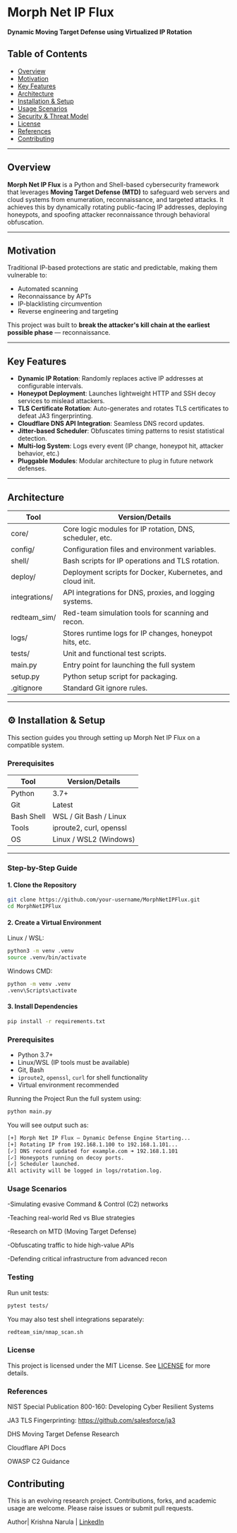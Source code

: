 # Morph Net IP Flux  
**Dynamic Moving Target Defense using Virtualized IP Rotation**

## Table of Contents
- [Overview](#overview)
- [Motivation](#motivation)
- [Key Features](#key-features)
- [Architecture](#architecture)
- [Installation & Setup](#️-installation--setup)
- [Usage Scenarios](#usage-scenarios)
- [Security & Threat Model](#security--threat-model)
- [License](#license)
- [References](#references)
- [Contributing](#contributing)

---

## Overview

**Morph Net IP Flux** is a Python and Shell-based cybersecurity framework that leverages **Moving Target Defense (MTD)** to safeguard web servers and cloud systems from enumeration, reconnaissance, and targeted attacks. It achieves this by dynamically rotating public-facing IP addresses, deploying honeypots, and spoofing attacker reconnaissance through behavioral obfuscation.

---

## Motivation

Traditional IP-based protections are static and predictable, making them vulnerable to:
- Automated scanning
- Reconnaissance by APTs
- IP-blacklisting circumvention
- Reverse engineering and targeting

This project was built to **break the attacker's kill chain at the earliest possible phase** — reconnaissance.

---

## Key Features

- **Dynamic IP Rotation**: Randomly replaces active IP addresses at configurable intervals.
- **Honeypot Deployment**: Launches lightweight HTTP and SSH decoy services to mislead attackers.
- **TLS Certificate Rotation**: Auto-generates and rotates TLS certificates to defeat JA3 fingerprinting.
- **Cloudflare DNS API Integration**: Seamless DNS record updates.
- **Jitter-based Scheduler**: Obfuscates timing patterns to resist statistical detection.
- **Multi-log System**: Logs every event (IP change, honeypot hit, attacker behavior, etc.)
- **Pluggable Modules**: Modular architecture to plug in future network defenses.

---

## Architecture

 | Tool              | Version/Details                                             |
|--------------------|-------------------------------------------------------------|
| core/	             | Core logic modules for IP rotation, DNS, scheduler, etc.    |
| config/	         | Configuration files and environment variables.              |
| shell/             | Bash scripts for IP operations and TLS rotation.            |
| deploy/            | Deployment scripts for Docker, Kubernetes, and cloud init.  |
| integrations/	     | API integrations for DNS, proxies, and logging systems.     |
| redteam_sim/	     | Red-team simulation tools for scanning and recon.           |
| logs/	             | Stores runtime logs for IP changes, honeypot hits, etc.     |
| tests/	         | Unit and functional test scripts.                           |
| main.py	         | Entry point for launching the full system                   |
| setup.py	         | Python setup script for packaging.                          |
| .gitignore	     | Standard Git ignore rules.                                  |


---


## ⚙️ Installation & Setup
 This section guides you through setting up Morph Net IP Flux on a compatible system.

### Prerequisites

| Tool               | Version/Details        |
|--------------------|------------------------|
| Python             | 3.7+                   |
| Git                | Latest                 |
| Bash Shell         | WSL / Git Bash / Linux |
| Tools              | iproute2, curl, openssl|
| OS                 | Linux / WSL2 (Windows) |

---

### Step-by-Step Guide

#### 1. Clone the Repository

``` bash
git clone https://github.com/your-username/MorphNetIPFlux.git
cd MorphNetIPFlux
```

#### 2. Create a Virtual Environment
Linux / WSL:

``` bash	
python3 -m venv .venv
source .venv/bin/activate
```

Windows CMD:
``` bash
python -m venv .venv
.venv\Scripts\activate
```

#### 3. Install Dependencies
``` bash
pip install -r requirements.txt
```


### Prerequisites

- Python 3.7+
- Linux/WSL (IP tools must be available)
- Git, Bash
- `iproute2`, `openssl`, `curl` for shell functionality
- Virtual environment recommended

Running the Project
Run the full system using:

``` bash
python main.py
```
You will see output such as:
``` bash
[+] Morph Net IP Flux — Dynamic Defense Engine Starting...
[+] Rotating IP from 192.168.1.100 to 192.168.1.101...
[✓] DNS record updated for example.com ➜ 192.168.1.101
[✓] Honeypots running on decoy ports.
[✓] Scheduler launched.
All activity will be logged in logs/rotation.log.
```

### Usage Scenarios
-Simulating evasive Command & Control (C2) networks

-Teaching real-world Red vs Blue strategies

-Research on MTD (Moving Target Defense)

-Obfuscating traffic to hide high-value APIs

-Defending critical infrastructure from advanced recon

### Testing
Run unit tests:

``` bash
pytest tests/
```
You may also test shell integrations separately:

``` bash
redteam_sim/nmap_scan.sh
```

### License
This project is licensed under the MIT License.
See [LICENSE](#license) for more details.

### References
NIST Special Publication 800-160: Developing Cyber Resilient Systems

JA3 TLS Fingerprinting: https://github.com/salesforce/ja3

DHS Moving Target Defense Research

Cloudflare API Docs

OWASP C2 Guidance

## Contributing
This is an evolving research project. Contributions, forks, and academic usage are welcome. Please raise issues or submit pull requests.

Author|
Krishna Narula |
[LinkedIn](#https://www.linkedin.com/in/krishnanarula/)